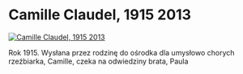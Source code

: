 Camille Claudel, 1915 2013 
=============
[![Camille Claudel, 1915 2013 ](http://vidos.pl/images/player.gif)](http://vidos.pl/camille-claudel-1915-2013)

 Rok 1915. Wysłana przez rodzinę do ośrodka dla umysłowo chorych rzeźbiarka, Camille, czeka na odwiedziny brata, Paula

